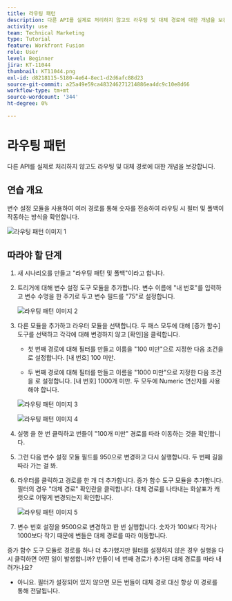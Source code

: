 ```yaml
---
title: 라우팅 패턴
description: 다른 API를 실제로 처리하지 않고도 라우팅 및 대체 경로에 대한 개념을 보강합니다.
activity: use
team: Technical Marketing
type: Tutorial
feature: Workfront Fusion
role: User
level: Beginner
jira: KT-11044
thumbnail: KT11044.png
exl-id: d8218115-5180-4e64-8ec1-d2d6afc88d23
source-git-commit: a25a49e59ca483246271214886ea4dc9c10e8d66
workflow-type: tm+mt
source-wordcount: '344'
ht-degree: 0%

---
```


# 라우팅 패턴

다른 API를 실제로 처리하지 않고도 라우팅 및 대체 경로에 대한 개념을 보강합니다.

## 연습 개요

변수 설정 모듈을 사용하여 여러 경로를 통해 숫자를 전송하여 라우팅 시 필터 및 폴백이 작동하는 방식을 확인합니다.

![라우팅 패턴 이미지 1](../12-exercises/assets/routing-patterns-walkthrough-1.png)

## 따라야 할 단계

1. 새 시나리오를 만들고 &quot;라우팅 패턴 및 폴백&quot;이라고 합니다.
1. 트리거에 대해 변수 설정 도구 모듈을 추가합니다. 변수 이름에 &quot;내 번호&quot;를 입력하고 변수 수명을 한 주기로 두고 변수 필드를 &quot;75&quot;로 설정합니다.

   ![라우팅 패턴 이미지 2](../12-exercises/assets/routing-patterns-walkthrough-2.png)

1. 다른 모듈을 추가하고 라우터 모듈을 선택합니다. 두 패스 모두에 대해 [증가 함수] 도구를 선택하고 각각에 대해 변경하지 않고 [확인]을 클릭합니다.

   + 첫 번째 경로에 대해 필터를 만들고 이름을 &quot;100 미만&quot;으로 지정한 다음 조건을 로 설정합니다. [내 번호] 100 미만.

   + 두 번째 경로에 대해 필터를 만들고 이름을 &quot;1000 미만&quot;으로 지정한 다음 조건을 로 설정합니다. [내 번호] 1000개 미만. 두 모두에 Numeric 연산자를 사용해야 합니다.

   ![라우팅 패턴 이미지 3](../12-exercises/assets/routing-patterns-walkthrough-3.png)

   ![라우팅 패턴 이미지 4](../12-exercises/assets/routing-patterns-walkthrough-4.png)

1. 실행 을 한 번 클릭하고 번들이 &quot;100개 미만&quot; 경로를 따라 이동하는 것을 확인합니다.
1. 그런 다음 변수 설정 모듈 필드를 950으로 변경하고 다시 실행합니다. 두 번째 길을 따라 가는 걸 봐.
1. 라우터를 클릭하고 경로를 한 개 더 추가합니다. 증가 함수 도구 모듈을 추가합니다. 필터의 경우 &quot;대체 경로&quot; 확인란을 클릭합니다. 대체 경로를 나타내는 화살표가 캐럿으로 어떻게 변경되는지 확인합니다.

   ![라우팅 패턴 이미지 5](../12-exercises/assets/routing-patterns-walkthrough-5.png)

1. 변수 번호 설정을 9500으로 변경하고 한 번 실행합니다. 숫자가 100보다 작거나 1000보다 작기 때문에 번들은 대체 경로를 따라 이동합니다.

증가 함수 도구 모듈로 경로를 하나 더 추가했지만 필터를 설정하지 않은 경우 실행을 다시 클릭하면 어떤 일이 발생합니까? 번들이 네 번째 경로가 추가된 대체 경로를 따라 내려가나요?

+ 아니요. 필터가 설정되어 있지 않으면 모든 번들이 대체 경로 대신 항상 이 경로를 통해 전달됩니다.
